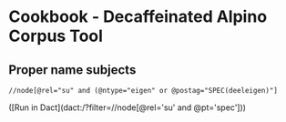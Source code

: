 # Cookbook - Decaffeinated Alpino Corpus Tool

## Proper name subjects

~~~
//node[@rel="su" and (@ntype="eigen" or @postag="SPEC(deeleigen)"]
~~~

([Run in Dact](dact:/?filter=//node[@rel='su' and @pt='spec']))
